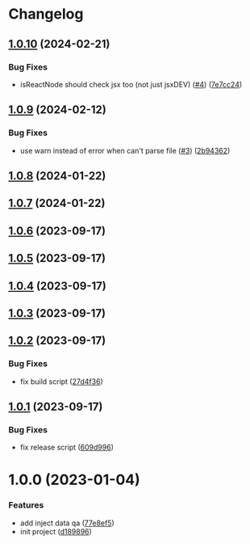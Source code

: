 # Changelog

## [1.0.10](https://github.com/wongnai/rollup-plugin-data-qa/compare/v1.0.9...v1.0.10) (2024-02-21)


### Bug Fixes

* isReactNode should check jsx too (not just jsxDEV) ([#4](https://github.com/wongnai/rollup-plugin-data-qa/issues/4)) ([7e7cc24](https://github.com/wongnai/rollup-plugin-data-qa/commit/7e7cc24418703fe34c532f90f3ffca915296b5ef))

## [1.0.9](https://github.com/wongnai/rollup-plugin-data-qa/compare/v1.0.8...v1.0.9) (2024-02-12)


### Bug Fixes

* use warn instead of error when can't parse file ([#3](https://github.com/wongnai/rollup-plugin-data-qa/issues/3)) ([2b94362](https://github.com/wongnai/rollup-plugin-data-qa/commit/2b94362aca4d6e8cc09a8caa1d53cd54b251a833))

## [1.0.8](https://github.com/wongnai/rollup-plugin-data-qa/compare/v1.0.7...v1.0.8) (2024-01-22)

## [1.0.7](https://github.com/wongnai/rollup-plugin-data-qa/compare/v1.0.6...v1.0.7) (2024-01-22)

## [1.0.6](https://github.com/wongnai/rollup-plugin-data-qa/compare/v1.0.5...v1.0.6) (2023-09-17)

## [1.0.5](https://github.com/wongnai/rollup-plugin-data-qa/compare/v1.0.4...v1.0.5) (2023-09-17)

## [1.0.4](https://github.com/wongnai/rollup-plugin-data-qa/compare/v1.0.3...v1.0.4) (2023-09-17)

## [1.0.3](https://github.com/wongnai/rollup-plugin-data-qa/compare/v1.0.2...v1.0.3) (2023-09-17)

## [1.0.2](https://github.com/wongnai/rollup-plugin-data-qa/compare/v1.0.1...v1.0.2) (2023-09-17)


### Bug Fixes

* fix build script ([27d4f36](https://github.com/wongnai/rollup-plugin-data-qa/commit/27d4f36798c229658feca78f26039f9cb4640598))

## [1.0.1](https://github.com/wongnai/rollup-plugin-data-qa/compare/v1.0.0...v1.0.1) (2023-09-17)


### Bug Fixes

* fix release script ([609d996](https://github.com/wongnai/rollup-plugin-data-qa/commit/609d996aa594bf0f2632918644897e723378fb86))

# 1.0.0 (2023-01-04)


### Features

* add inject data qa ([77e8ef5](https://github.com/wongnai/rollup-plugin-data-qa/commit/77e8ef5cb684d423521adf34ca3d89a2cf08aacc))
* init project ([d189896](https://github.com/wongnai/rollup-plugin-data-qa/commit/d189896e19fceb399a5e2931c84def44f7bea297))
